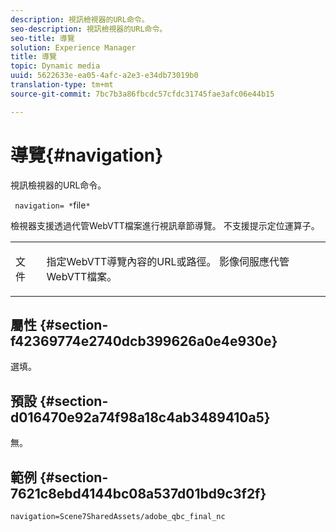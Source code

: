 ```yaml
---
description: 視訊檢視器的URL命令。
seo-description: 視訊檢視器的URL命令。
seo-title: 導覽
solution: Experience Manager
title: 導覽
topic: Dynamic media
uuid: 5622633e-ea05-4afc-a2e3-e34db73019b0
translation-type: tm+mt
source-git-commit: 7bc7b3a86fbcdc57cfdc31745fae3afc06e44b15

---
```



# 導覽{#navigation}

視訊檢視器的URL命令。

` navigation= *`file`*`

檢視器支援透過代管WebVTT檔案進行視訊章節導覽。 不支援提示定位運算子。

<table id="table_C616483932C2482CA9794DDD7313FD7C"> 
 <tbody> 
  <tr> 
   <td colname="col1"> <p> <span class="codeph"> 文 <span class="varname"> 件</span></span> </p> </td> 
   <td colname="col2"> <p> 指定WebVTT導覽內容的URL或路徑。 影像伺服應代管WebVTT檔案。 </p> </td> 
  </tr> 
 </tbody> 
</table>

## 屬性 {#section-f42369774e2740dcb399626a0e4e930e}

選填。

## 預設 {#section-d016470e92a74f98a18c4ab3489410a5}

無。

## 範例 {#section-7621c8ebd4144bc08a537d01bd9c3f2f}

```
navigation=Scene7SharedAssets/adobe_qbc_final_nc
```

